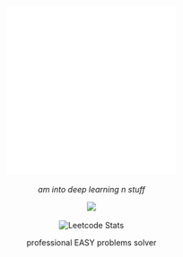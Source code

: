 <p align="center">
<img src="./240815616-7b282ec6-fcc3-4600-90a7-2c3140549f58.gif" width="300">
</p>

<p align="center">
  <em>am into deep learning n stuff</em>
</p>

<p align="center">
  <img src="http://github-profile-summary-cards.vercel.app/api/cards/profile-details?username=mistaluai&theme=github_dark" />
</p>  


<p align="center">
  <img src="https://leetcard.jacoblin.cool/mistaluai?theme=dark&font=Roboto&ext=heatmap&border=0&radius=20&hide=ranking" alt="Leetcode Stats">
</p>

<div align="center">
  <quote>professional EASY problems solver</quote>
</div>
